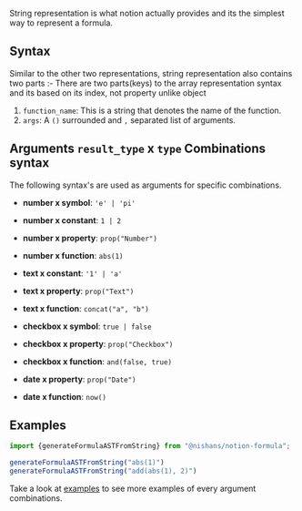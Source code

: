 String representation is what notion actually provides and its the simplest way to represent a formula.

## Syntax

Similar to the other two representations, string representation also contains two parts :-
There are two parts(keys) to the array representation syntax and its based on its index, not property unlike object 

1. `function_name`: This is a string that denotes the name of the function.
2. `args`: A `()` surrounded and `,` separated list of arguments.

## Arguments `result_type` x `type` Combinations syntax

The following syntax's are used as arguments for specific combinations.

* **number x symbol**: `'e' | 'pi'`
* **number x constant**: `1 | 2`
* **number x property**: `prop("Number")`
* **number x function**: `abs(1)`

* **text x constant**: `'1' | 'a'`
* **text x property**: `prop("Text")`
* **text x function**: `concat("a", "b")`

* **checkbox x symbol**: `true | false`
* **checkbox x property**: `prop("Checkbox")`
* **checkbox x function**: `and(false, true)`

* **date x property**: `prop("Date")`
* **date x function**: `now()`

## Examples

```ts
import {generateFormulaASTFromString} from "@nishans/notion-formula";

generateFormulaASTFromString("abs(1)")
generateFormulaASTFromString("add(abs(1), 2)")
```

Take a look at [examples](../Examples/) to see more examples of every argument combinations. 